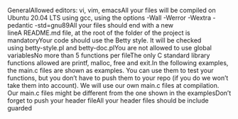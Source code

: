 GeneralAllowed editors: vi, vim, emacsAll your files will be compiled on Ubuntu 20.04 LTS using gcc, using the options -Wall -Werror -Wextra -pedantic -std=gnu89All your files should end with a new lineA README.md file, at the root of the folder of the project is mandatoryYour code should use the Betty style. It will be checked using betty-style.pl and betty-doc.plYou are not allowed to use global variablesNo more than 5 functions per fileThe only C standard library functions allowed are printf, malloc, free and exit.In the following examples, the main.c files are shown as examples. You can use them to test your functions, but you don’t have to push them to your repo (if you do we won’t take them into account). We will use our own main.c files at compilation. Our main.c files might be different from the one shown in the examplesDon’t forget to push your header fileAll your header files should be include guarded

